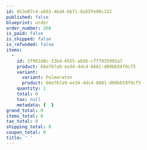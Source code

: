 ```yaml
---
id: 053e07c4-a683-4bd4-bb71-8a55fe90c332
published: false
blueprint: order
order_number: 268
is_paid: false
is_shipped: false
is_refunded: false
items:
  -
    id: 2f901d8c-13bd-4555-ab56-c7f7935992a7
    product: 66e767a9-ee34-4dc4-8681-d09bb59f0cf5
    variant:
      variant: Polmaraton
      product: 66e767a9-ee34-4dc4-8681-d09bb59f0cf5
    quantity: 1
    total: 0
    tax: null
    metadata: {  }
grand_total: 0
items_total: 0
tax_total: 0
shipping_total: 0
coupon_total: 0
title: ' '
---
```


